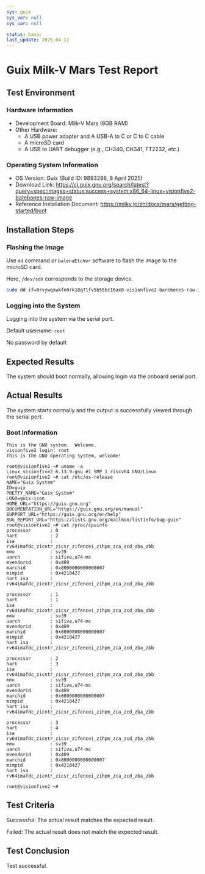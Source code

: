 ```yaml
---
sys: guix
sys_ver: null
sys_var: null

status: basic
last_update: 2025-04-12
---
```


# Guix Milk-V Mars Test Report

## Test Environment

### Hardware Information

- Development Board: Milk-V Mars (8GB RAM)
- Other Hardware:
  - A USB power adapter and A USB-A to C or C to C cable
  - A microSD card
  - A USB to UART debugger (e.g., CH340, CH341, FT2232, etc.)

### Operating System Information

- OS Version: Guix (Build ID: 9893288, 8 April 2025)
- Download Link: <https://ci.guix.gnu.org/search/latest?query=spec:images+status:success+system:x86_64-linux+visionfive2-barebones-raw-image>
- Reference Installation Document: <https://milkv.io/zh/docs/mars/getting-started/boot>

## Installation Steps

### Flashing the Image

Use `dd` command or `balenaEtcher` software to flash the image to the microSD card.

Here, `/dev/sdX` corresponds to the storage device.

```bash
sudo dd if=0rvywqxwkfn0rk18q71fv5b55bc16ax8-visionfive2-barebones-raw-image of=/dev/sdX bs=1M status=progress
```

### Logging into the System

Logging into the system via the serial port.

Default username: `root`

No password by default

## Expected Results

The system should boot normally, allowing login via the onboard serial port.

## Actual Results

The system starts normally and the output is successfully viewed through the serial port.

### Boot Information

```log
This is the GNU system.  Welcome.
visionfive2 login: root
This is the GNU operating system, welcome!

root@visionfive2 ~# uname -a
Linux visionfive2 6.13.9-gnu #1 SMP 1 riscv64 GNU/Linux
root@visionfive2 ~# cat /etc/os-release
NAME="Guix System"
ID=guix
PRETTY_NAME="Guix System"
LOGO=guix-icon
HOME_URL="https://guix.gnu.org"
DOCUMENTATION_URL="https://guix.gnu.org/en/manual"
SUPPORT_URL="https://guix.gnu.org/en/help"
BUG_REPORT_URL="https://lists.gnu.org/mailman/listinfo/bug-guix"
root@visionfive2 ~# cat /proc/cpuinfo
processor       : 0
hart            : 2
isa             : rv64imafdc_zicntr_zicsr_zifencei_zihpm_zca_zcd_zba_zbb
mmu             : sv39
uarch           : sifive,u74-mc
mvendorid       : 0x489
marchid         : 0x8000000000000007
mimpid          : 0x4210427
hart isa        : rv64imafdc_zicntr_zicsr_zifencei_zihpm_zca_zcd_zba_zbb

processor       : 1
hart            : 1
isa             : rv64imafdc_zicntr_zicsr_zifencei_zihpm_zca_zcd_zba_zbb
mmu             : sv39
uarch           : sifive,u74-mc
mvendorid       : 0x489
marchid         : 0x8000000000000007
mimpid          : 0x4210427
hart isa        : rv64imafdc_zicntr_zicsr_zifencei_zihpm_zca_zcd_zba_zbb

processor       : 2
hart            : 3
isa             : rv64imafdc_zicntr_zicsr_zifencei_zihpm_zca_zcd_zba_zbb
mmu             : sv39
uarch           : sifive,u74-mc
mvendorid       : 0x489
marchid         : 0x8000000000000007
mimpid          : 0x4210427
hart isa        : rv64imafdc_zicntr_zicsr_zifencei_zihpm_zca_zcd_zba_zbb

processor       : 3
hart            : 4
isa             : rv64imafdc_zicntr_zicsr_zifencei_zihpm_zca_zcd_zba_zbb
mmu             : sv39
uarch           : sifive,u74-mc
mvendorid       : 0x489
marchid         : 0x8000000000000007
mimpid          : 0x4210427
hart isa        : rv64imafdc_zicntr_zicsr_zifencei_zihpm_zca_zcd_zba_zbb

root@visionfive2 ~#
```

## Test Criteria

Successful: The actual result matches the expected result.

Failed: The actual result does not match the expected result.

## Test Conclusion

Test successful.
